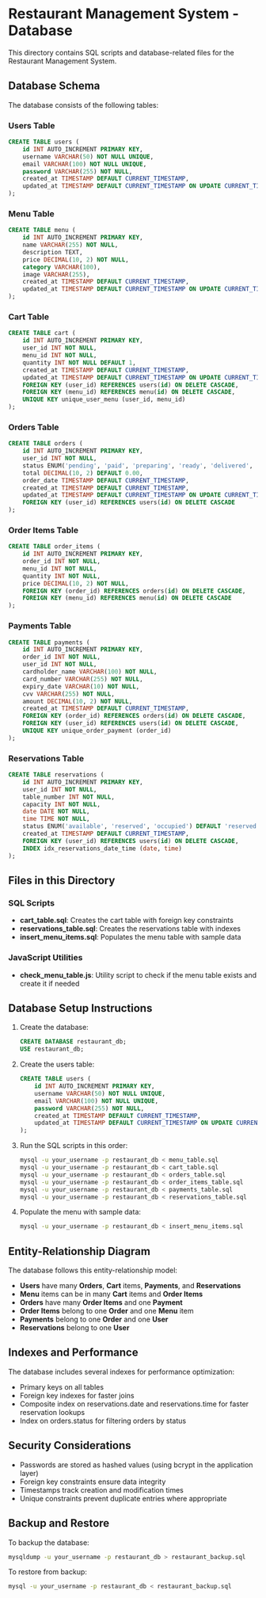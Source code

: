 # Restaurant Management System - Database

This directory contains SQL scripts and database-related files for the Restaurant Management System.

## Database Schema

The database consists of the following tables:

### Users Table
```sql
CREATE TABLE users (
    id INT AUTO_INCREMENT PRIMARY KEY,
    username VARCHAR(50) NOT NULL UNIQUE,
    email VARCHAR(100) NOT NULL UNIQUE,
    password VARCHAR(255) NOT NULL,
    created_at TIMESTAMP DEFAULT CURRENT_TIMESTAMP,
    updated_at TIMESTAMP DEFAULT CURRENT_TIMESTAMP ON UPDATE CURRENT_TIMESTAMP
);
```

### Menu Table
```sql
CREATE TABLE menu (
    id INT AUTO_INCREMENT PRIMARY KEY,
    name VARCHAR(255) NOT NULL,
    description TEXT,
    price DECIMAL(10, 2) NOT NULL,
    category VARCHAR(100),
    image VARCHAR(255),
    created_at TIMESTAMP DEFAULT CURRENT_TIMESTAMP,
    updated_at TIMESTAMP DEFAULT CURRENT_TIMESTAMP ON UPDATE CURRENT_TIMESTAMP
);
```

### Cart Table
```sql
CREATE TABLE cart (
    id INT AUTO_INCREMENT PRIMARY KEY,
    user_id INT NOT NULL,
    menu_id INT NOT NULL,
    quantity INT NOT NULL DEFAULT 1,
    created_at TIMESTAMP DEFAULT CURRENT_TIMESTAMP,
    updated_at TIMESTAMP DEFAULT CURRENT_TIMESTAMP ON UPDATE CURRENT_TIMESTAMP,
    FOREIGN KEY (user_id) REFERENCES users(id) ON DELETE CASCADE,
    FOREIGN KEY (menu_id) REFERENCES menu(id) ON DELETE CASCADE,
    UNIQUE KEY unique_user_menu (user_id, menu_id)
);
```

### Orders Table
```sql
CREATE TABLE orders (
    id INT AUTO_INCREMENT PRIMARY KEY,
    user_id INT NOT NULL,
    status ENUM('pending', 'paid', 'preparing', 'ready', 'delivered', 'cancelled') DEFAULT 'pending',
    total DECIMAL(10, 2) DEFAULT 0.00,
    order_date TIMESTAMP DEFAULT CURRENT_TIMESTAMP,
    created_at TIMESTAMP DEFAULT CURRENT_TIMESTAMP,
    updated_at TIMESTAMP DEFAULT CURRENT_TIMESTAMP ON UPDATE CURRENT_TIMESTAMP,
    FOREIGN KEY (user_id) REFERENCES users(id) ON DELETE CASCADE
);
```

### Order Items Table
```sql
CREATE TABLE order_items (
    id INT AUTO_INCREMENT PRIMARY KEY,
    order_id INT NOT NULL,
    menu_id INT NOT NULL,
    quantity INT NOT NULL,
    price DECIMAL(10, 2) NOT NULL,
    FOREIGN KEY (order_id) REFERENCES orders(id) ON DELETE CASCADE,
    FOREIGN KEY (menu_id) REFERENCES menu(id) ON DELETE CASCADE
);
```

### Payments Table
```sql
CREATE TABLE payments (
    id INT AUTO_INCREMENT PRIMARY KEY,
    order_id INT NOT NULL,
    user_id INT NOT NULL,
    cardholder_name VARCHAR(100) NOT NULL,
    card_number VARCHAR(255) NOT NULL,
    expiry_date VARCHAR(10) NOT NULL,
    cvv VARCHAR(255) NOT NULL,
    amount DECIMAL(10, 2) NOT NULL,
    created_at TIMESTAMP DEFAULT CURRENT_TIMESTAMP,
    FOREIGN KEY (order_id) REFERENCES orders(id) ON DELETE CASCADE,
    FOREIGN KEY (user_id) REFERENCES users(id) ON DELETE CASCADE,
    UNIQUE KEY unique_order_payment (order_id)
);
```

### Reservations Table
```sql
CREATE TABLE reservations (
    id INT AUTO_INCREMENT PRIMARY KEY,
    user_id INT NOT NULL,
    table_number INT NOT NULL,
    capacity INT NOT NULL,
    date DATE NOT NULL,
    time TIME NOT NULL,
    status ENUM('available', 'reserved', 'occupied') DEFAULT 'reserved',
    created_at TIMESTAMP DEFAULT CURRENT_TIMESTAMP,
    FOREIGN KEY (user_id) REFERENCES users(id) ON DELETE CASCADE,
    INDEX idx_reservations_date_time (date, time)
);
```

## Files in this Directory

### SQL Scripts

- **cart_table.sql**: Creates the cart table with foreign key constraints
- **reservations_table.sql**: Creates the reservations table with indexes
- **insert_menu_items.sql**: Populates the menu table with sample data

### JavaScript Utilities

- **check_menu_table.js**: Utility script to check if the menu table exists and create it if needed

## Database Setup Instructions

1. Create the database:
   ```sql
   CREATE DATABASE restaurant_db;
   USE restaurant_db;
   ```

2. Create the users table:
   ```sql
   CREATE TABLE users (
       id INT AUTO_INCREMENT PRIMARY KEY,
       username VARCHAR(50) NOT NULL UNIQUE,
       email VARCHAR(100) NOT NULL UNIQUE,
       password VARCHAR(255) NOT NULL,
       created_at TIMESTAMP DEFAULT CURRENT_TIMESTAMP,
       updated_at TIMESTAMP DEFAULT CURRENT_TIMESTAMP ON UPDATE CURRENT_TIMESTAMP
   );
   ```

3. Run the SQL scripts in this order:
   ```bash
   mysql -u your_username -p restaurant_db < menu_table.sql
   mysql -u your_username -p restaurant_db < cart_table.sql
   mysql -u your_username -p restaurant_db < orders_table.sql
   mysql -u your_username -p restaurant_db < order_items_table.sql
   mysql -u your_username -p restaurant_db < payments_table.sql
   mysql -u your_username -p restaurant_db < reservations_table.sql
   ```

4. Populate the menu with sample data:
   ```bash
   mysql -u your_username -p restaurant_db < insert_menu_items.sql
   ```

## Entity-Relationship Diagram

The database follows this entity-relationship model:

- **Users** have many **Orders**, **Cart** items, **Payments**, and **Reservations**
- **Menu** items can be in many **Cart** items and **Order Items**
- **Orders** have many **Order Items** and one **Payment**
- **Order Items** belong to one **Order** and one **Menu** item
- **Payments** belong to one **Order** and one **User**
- **Reservations** belong to one **User**

## Indexes and Performance

The database includes several indexes for performance optimization:

- Primary keys on all tables
- Foreign key indexes for faster joins
- Composite index on reservations.date and reservations.time for faster reservation lookups
- Index on orders.status for filtering orders by status

## Security Considerations

- Passwords are stored as hashed values (using bcrypt in the application layer)
- Foreign key constraints ensure data integrity
- Timestamps track creation and modification times
- Unique constraints prevent duplicate entries where appropriate

## Backup and Restore

To backup the database:
```bash
mysqldump -u your_username -p restaurant_db > restaurant_backup.sql
```

To restore from backup:
```bash
mysql -u your_username -p restaurant_db < restaurant_backup.sql
```
